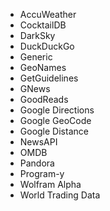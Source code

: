 

* AccuWeather
* CocktailDB
* DarkSky
* DuckDuckGo
* Generic
* GeoNames
* GetGuidelines
* GNews
* GoodReads
* Google Directions
* Google GeoCode
* Google Distance
* NewsAPI
* OMDB
* Pandora
* Program-y
* Wolfram Alpha
* World Trading Data